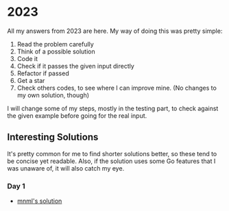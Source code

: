 # 2023

All my answers from 2023 are here. My way of doing this was pretty simple:

1. Read the problem carefully
2. Think of a possible solution
3. Code it
4. Check if it passes the given input directly
5. Refactor if passed
6. Get a star
7. Check others codes, to see where I can improve mine. (No changes to my own solution, though)

I will change some of my steps, mostly in the testing part, to check against the given example before going for the real input.

## Interesting Solutions

It's pretty common for me to find shorter solutions better, so these tend to be concise yet readable. Also, if the solution uses some Go features that I was unaware of, it will also catch my eye.

### Day 1

- [mnml's solution](https://github.com/mnml/aoc/blob/main/2023/01/1.go)

